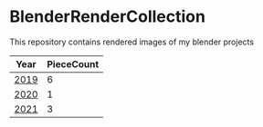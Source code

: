 # BlenderRenderCollection

This repository contains rendered images of my blender projects

| Year           | PieceCount |
|----------------|------------|
| [2019](./2019) |     6      |
| [2020](./2020) |     1      |
| [2021](./2021) |     3      |